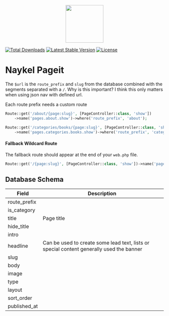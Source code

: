 <p align="center"><a href="https://naykel.com.au" target="_blank"><img src="https://avatars0.githubusercontent.com/u/32632005?s=460&u=d1df6f6e0bf29668f8a4845271e9be8c9b96ed83&v=4" width="120"></a></p>

<a href="https://packagist.org/packages/naykel/pageit"><img src="https://img.shields.io/packagist/dt/naykel/pageit" alt="Total Downloads"></a>
<a href="https://packagist.org/packages/naykel/pageit"><img src="https://img.shields.io/packagist/v/naykel/pageit" alt="Latest Stable Version"></a>
<a href="https://packagist.org/packages/naykel/pageit"><img src="https://img.shields.io/packagist/l/naykel/pageit" alt="License"></a>

# Naykel Pageit



The `$url` is the `route_prefix` and `slug` from the database combined with the segments separated with a `/`. Why is this important? I think this only matters when using json nav with defined url.

Each route prefix needs a custom route

```php
Route::get('/about/{page:slug}', [PageController::class, 'show'])
    ->name('pages.about.show')->where('route_prefix', 'about');

Route::get('/categories/books/{page:slug}', [PageController::class, 'show'])
    ->name('pages.categories.books.show')->where('route_prefix', 'categories.books');
```

#### Fallback Wildcard Route

The fallback route should appear at the end of your `web.php` file.

```php
Route::get('/{page:slug}', [PageController::class, 'show'])->name('pages.show');
```


## Database Schema

| Field        | Description                                                                              |
| ------------ | ---------------------------------------------------------------------------------------- |
| route_prefix |                                                                                          |
| is_category  |                                                                                          |
| title        | Page title                                                                               |
| hide_title   |                                                                                          |
| intro        |                                                                                          |
| headline     | Can be used to create some lead text, lists or special content generally used the banner |
| slug         |                                                                                          |
| body         |                                                                                          |
| image        |                                                                                          |
| type         |                                                                                          |
| layout       |                                                                                          |
| sort_order   |                                                                                          |
| published_at |                                                                                          |
